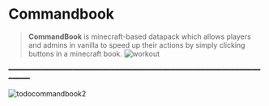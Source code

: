 # Commandbook
> **__CommandBook__** is minecraft-based datapack which allows players and admins in vanilla to speed up their actions by simply clicking buttons in a minecraft book.
![workout](https://user-images.githubusercontent.com/84765891/119454009-506bea80-bd38-11eb-9db9-7ffb02300ab4.jpg)

━━━━━━━━━━━━━━━━━━━━━━━━━━━━━━━━━━━━━━━━━━━━━━━━━━━━━━━━━━━━━━━━

 ![todocommandbook2](https://user-images.githubusercontent.com/84765891/119454988-75ad2880-bd39-11eb-9a25-45663f886c16.png)



